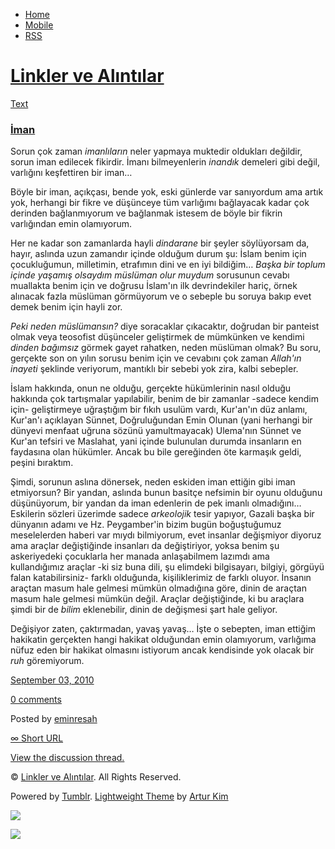 -   [Home](/)
-   [Mobile](/mobile)
-   [RSS](http://eminresah.tumblr.com/rss)

[Linkler ve Alıntılar](/)
=========================

[Text](http://eminresah.tumblr.com/post/1058538874/iman)

### [İman](http://eminresah.tumblr.com/post/1058538874/iman)

Sorun çok zaman *imanlıların* neler yapmaya muktedir oldukları değildir,
sorun iman edilecek fikirdir. İmanı bilmeyenlerin *inandık* demeleri
gibi değil, varlığını keşfettiren bir iman…

Böyle bir iman, açıkçası, bende yok, eski günlerde var sanıyordum ama
artık yok, herhangi bir fikre ve düşünceye tüm varlığımı bağlayacak
kadar çok derinden bağlanmıyorum ve bağlanmak istesem de böyle bir
fikrin varlığından emin olamıyorum.

Her ne kadar son zamanlarda hayli *dindarane* bir şeyler söylüyorsam da,
hayır, aslında uzun zamandır içinde olduğum durum şu: İslam benim için
çocukluğumun, milletimin, etrafımın dini ve en iyi bildiğim… *Başka bir
toplum içinde yaşamış olsaydım müslüman olur muydum* sorusunun cevabı
muallakta benim için ve doğrusu İslam'ın ilk devrindekiler hariç, örnek
alınacak fazla müslüman görmüyorum ve o sebeple bu soruya bakıp evet
demek benim için hayli zor.

*Peki neden müslümansın?* diye soracaklar çıkacaktır, doğrudan bir
panteist olmak veya teosofist düşünceler geliştirmek de mümkünken ve
kendimi *dinden bağımsız* görmek gayet rahatken, neden müslüman olmak?
Bu soru, gerçekte son on yılın sorusu benim için ve cevabını çok zaman
*Allah'ın inayeti* şeklinde veriyorum, mantıklı bir sebebi yok zira,
kalbi sebepler.

İslam hakkında, onun ne olduğu, gerçekte hükümlerinin nasıl olduğu
hakkında çok tartışmalar yapılabilir, benim de bir zamanlar -sadece
kendim için- geliştirmeye uğraştığım bir fıkıh usulüm vardı, Kur'an'ın
düz anlamı, Kur'an'ı açıklayan Sünnet, Doğruluğundan Emin Olunan (yani
herhangi bir dünyevi menfaat uğruna sözünü yamultmayacak) Ulema'nın
Sünnet ve Kur'an tefsiri ve Maslahat, yani içinde bulunulan durumda
insanların en faydasına olan hükümler. Ancak bu bile gereğinden öte
karmaşık geldi, peşini bıraktım.

Şimdi, sorunun aslına dönersek, neden eskiden iman ettiğin gibi iman
etmiyorsun? Bir yandan, aslında bunun basitçe nefsimin bir oyunu
olduğunu düşünüyorum, bir yandan da iman edenlerin de pek imanlı
olmadığını… Eskilerin sözleri üzerimde sadece *arkeolojik* tesir
yapıyor, Gazali başka bir dünyanın adamı ve Hz. Peygamber'in bizim bugün
boğuştuğumuz meselelerden haberi var mıydı bilmiyorum, evet insanlar
değişmiyor diyoruz ama araçlar değiştiğinde insanları da değiştiriyor,
yoksa benim şu askeriyedeki çocuklarla her manada anlaşabilmem lazımdı
ama kullandığımız araçlar -ki siz buna dili, şu elimdeki bilgisayarı,
bilgiyi, görgüyü falan katabilirsiniz- farklı olduğunda, kişiliklerimiz
de farklı oluyor. İnsanın araçtan masum hale gelmesi mümkün olmadığına
göre, dinin de araçtan masum hale gelmesi mümkün değil. Araçlar
değiştiğinde, ki bu araçlara şimdi bir de *bilim* eklenebilir, dinin de
değişmesi şart hale geliyor.

Değişiyor zaten, çaktırmadan, yavaş yavaş… İşte o sebepten, iman ettiğim
hakikatin gerçekten hangi hakikat olduğundan emin olamıyorum, varlığıma
nüfuz eden bir hakikat olmasını istiyorum ancak kendisinde yok olacak
bir *ruh* göremiyorum.

[September 03, 2010](http://eminresah.tumblr.com/post/1058538874/iman)

[0
comments](http://eminresah.tumblr.com/post/1058538874/iman#disqus_thread)

Posted by [eminresah](http://eminresah.tumblr.com/)

[∞ Short URL](http://tmblr.co/ZWS1Oy-60Lw)

[View the discussion thread.](http://erblog.disqus.com/?url=ref)

© [Linkler ve Alıntılar](/). All Rights Reserved.

Powered by [Tumblr](http://tumblr.com). [Lightweight
Theme](http://www.tumblr.com/theme/10820) by [Artur
Kim](http://arturkim.com)

![](https://px.srvcs.tumblr.com/impixu?T=1434918709&J=eyJ0eXBlIjoidXJsIiwidXJsIjoiaHR0cDpcL1wvZW1pbnJlc2FoLnR1bWJsci5jb21cL3Bvc3RcLzEwNTg1Mzg4NzRcL2ltYW4iLCJyZXF0eXBlIjowLCJyb3V0ZSI6IlwvcG9zdFwvOmlkXC86c3VtbWFyeSIsIm5vc2NyaXB0IjoxfQ==&U=HCCMKCPDBM&K=db0e30395f956cac0b96588562cb662ad9dc5072d259bd132a44f132bcaf8c15&R=)

![](https://px.srvcs.tumblr.com/impixu?T=1434918709&J=eyJ0eXBlIjoicG9zdCIsInVybCI6Imh0dHA6XC9cL2VtaW5yZXNhaC50dW1ibHIuY29tXC9wb3N0XC8xMDU4NTM4ODc0XC9pbWFuIiwicmVxdHlwZSI6MCwicm91dGUiOiJcL3Bvc3RcLzppZFwvOnN1bW1hcnkiLCJwb3N0cyI6W3sicG9zdGlkIjoiMTA1ODUzODg3NCIsImJsb2dpZCI6IjM2NDgwMjgiLCJzb3VyY2UiOjMzfV0sIm5vc2NyaXB0IjoxfQ==&U=PECCAAJDPK&K=e646a417cc99921a47d93feb6cf2c0c9d357bcf0120f449f58a04cb1d26bbe62&R=)

